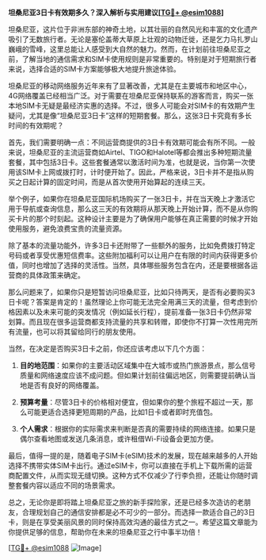 **坦桑尼亚3日卡有效期多久？深入解析与实用建议[[TG💪+ @esim1088](https://t.me/s/esim1088)]**

坦桑尼亚，这片位于非洲东部的神奇土地，以其壮丽的自然风光和丰富的文化遗产吸引了无数旅行者。无论是塞伦盖蒂大草原上壮观的动物迁徙，还是乞力马扎罗山巍峨的雪峰，这里总能让人感受到大自然的魅力。然而，在计划前往坦桑尼亚之前，了解当地的通信需求和SIM卡使用规则是非常重要的。特别是对于短期旅行者来说，选择合适的SIM卡方案能够极大地提升旅途体验。

坦桑尼亚的移动网络服务近年来有了显著改善，尤其是在主要城市和地区中心，4G网络覆盖已经相当广泛。对于需要在坦桑尼亚保持联系的游客而言，购买一张本地SIM卡无疑是最经济实惠的选择。不过，很多人可能会对SIM卡的有效期产生疑问，尤其是像“坦桑尼亚3日卡”这样的短期套餐。那么，这张3日卡究竟有多长时间的有效期呢？

首先，我们需要明确一点：不同运营商提供的3日卡有效期可能会有所不同。一般来说，坦桑尼亚的主流运营商如Airtel、TIGO和Halotel等都会推出多种短期流量套餐，其中包括3日卡。这些套餐通常以激活时间为准，也就是说，当你第一次使用该SIM卡上网或拨打时，计时便开始了。因此，严格来说，3日卡并不是指从购买之日起计算的固定时间，而是从首次使用开始算起的连续三天。

举个例子，如果你在坦桑尼亚国际机场购买了一张3日卡，并在当天晚上才激活它用于导航或查询信息，那么这三天的有效期将从那天晚上开始计算，而不是从你购买卡片的那个时刻起。这种设计主要是为了确保用户能够在真正需要的时候才开始使用服务，避免浪费宝贵的流量资源。

除了基本的流量功能外，许多3日卡还附带了一些额外的服务，比如免费拨打特定号码或者享受优惠短信费率。这些附加福利可以让用户在有限的时间内获得更多价值，同时也增加了选择的灵活性。当然，具体哪些服务包含在内，还是要根据各运营商的具体政策来确定。

那么问题来了，如果你只是短暂访问坦桑尼亚，比如只待两天，是否有必要购买3日卡呢？答案是肯定的！虽然理论上你可能无法完全用满三天的流量，但考虑到价格因素以及未来可能的突发情况（例如延长行程），提前准备一张3日卡仍然非常划算。而且现在很多运营商都支持流量的共享和转赠，即使你不打算一次性用完所有流量，也可以将其留给同行的朋友使用。

当然，在决定是否购买3日卡之前，你还应该考虑以下几个方面：

1. **目的地范围**：如果你的主要活动区域集中在大城市或热门旅游景点，那么信号质量和网络速度应该不成问题。但如果计划前往偏远地区，则需要提前确认当地是否有良好的网络覆盖。
   
2. **预算考量**：尽管3日卡的价格相对便宜，但如果你的整个旅程不超过一天，那么可能更适合选择更短周期的产品，比如1日卡或者即时充值包。
   
3. **个人需求**：根据你的实际需求来判断是否真的需要持续的网络连接。如果只是偶尔查看地图或发送几条消息，或许租借Wi-Fi设备会更加方便。

最后，值得一提的是，随着电子SIM卡(eSIM)技术的发展，现在越来越多的人开始选择不携带实体SIM卡出行。通过eSIM卡，你可以直接在手机上下载所需的运营商配置文件，从而实现无缝切换。这种方式不仅减少了行李负担，还能让你随时调整套餐内容以适应不同的场景需求。

总之，无论你是即将踏上坦桑尼亚之旅的新手探险家，还是已经多次造访的老朋友，合理规划自己的通信安排都是必不可少的一部分。而选择一款适合自己的3日卡，则是在享受美丽风景的同时保持高效沟通的最佳方式之一。希望这篇文章能为你提供足够的信息，帮助你在未来的坦桑尼亚之行中事半功倍！

[[TG💪+ @esim1088](https://t.me/s/esim1088) ![Image](https://i.postimg.cc/4NQfJmqS/Snipaste-2025-05-13-00-14-12.png)]